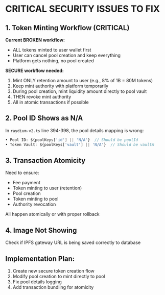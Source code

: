 # CRITICAL SECURITY ISSUES TO FIX

## 1. Token Minting Workflow (CRITICAL)
**Current BROKEN workflow:**
- ALL tokens minted to user wallet first
- User can cancel pool creation and keep everything
- Platform gets nothing, no pool created

**SECURE workflow needed:**
1. Mint ONLY retention amount to user (e.g., 8% of 1B = 80M tokens)
2. Keep mint authority with platform temporarily
3. During pool creation, mint liquidity amount directly to pool vault
4. THEN revoke mint authority
5. All in atomic transactions if possible

## 2. Pool ID Shows as N/A
In `raydium-v2.ts` line 394-398, the pool details mapping is wrong:
```typescript
• Pool ID: ${poolKeys['id'] || 'N/A'}  // Should be poolId
• Token Vault: ${poolKeys['vault'] || 'N/A'}  // Should be vaultA
```

## 3. Transaction Atomicity
Need to ensure:
- Fee payment
- Token minting to user (retention)
- Pool creation
- Token minting to pool
- Authority revocation

All happen atomically or with proper rollback

## 4. Image Not Showing
Check if IPFS gateway URL is being saved correctly to database

## Implementation Plan:
1. Create new secure token creation flow
2. Modify pool creation to mint directly to pool
3. Fix pool details logging
4. Add transaction bundling for atomicity 